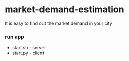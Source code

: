 # market-demand-estimation
It is easy to find out the market demand in your city

### run app
- start.sh - server
- start.py - client
